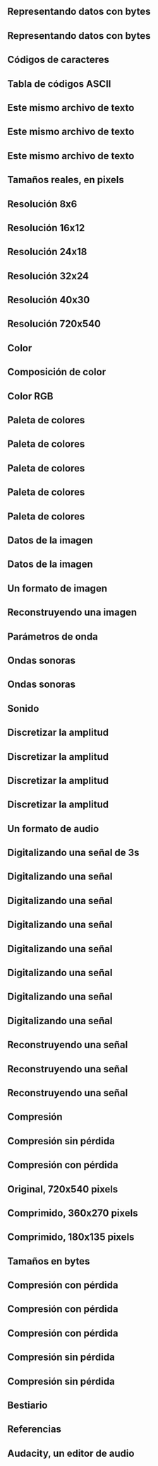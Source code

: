 
## Representando datos con bytes

## Representando datos con bytes

## Códigos de caracteres

## Tabla de códigos ASCII

## Este mismo archivo de texto

## Este mismo archivo de texto

## Este mismo archivo de texto

## Tamaños reales, en pixels

## Resolución 8x6

## Resolución 16x12

## Resolución 24x18

## Resolución 32x24

## Resolución 40x30

## Resolución 720x540

## Color

## Composición de color

## Color RGB

## Paleta de colores

## Paleta de colores

## Paleta de colores

## Paleta de colores

## Paleta de colores

## Datos de la imagen

## Datos de la imagen

## Un formato de imagen

## Reconstruyendo una imagen

## Parámetros de onda

## Ondas sonoras

## Ondas sonoras

## Sonido

## Discretizar la amplitud

## Discretizar la amplitud

## Discretizar la amplitud

## Discretizar la amplitud

## Un formato de audio

## Digitalizando una señal de 3s

## Digitalizando una señal

## Digitalizando una señal

## Digitalizando una señal

## Digitalizando una señal

## Digitalizando una señal

## Digitalizando una señal

## Digitalizando una señal

## Reconstruyendo una señal

## Reconstruyendo una señal

## Reconstruyendo una señal

## Compresión

## Compresión sin pérdida

## Compresión con pérdida

## Original, 720x540 pixels

## Comprimido, 360x270 pixels

## Comprimido, 180x135 pixels

## Tamaños en bytes

## Compresión con pérdida

## Compresión con pérdida

## Compresión con pérdida

## Compresión sin pérdida

## Compresión sin pérdida

## Bestiario

## Referencias

## Audacity, un editor de audio
